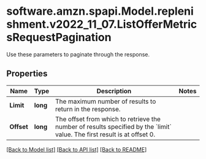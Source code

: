 # software.amzn.spapi.Model.replenishment.v2022_11_07.ListOfferMetricsRequestPagination
Use these parameters to paginate through the response.

## Properties

Name | Type | Description | Notes
------------ | ------------- | ------------- | -------------
**Limit** | **long** | The maximum number of results to return in the response. | 
**Offset** | **long** | The offset from which to retrieve the number of results specified by the &#x60;limit&#x60; value. The first result is at offset 0. | 

[[Back to Model list]](../README.md#documentation-for-models) [[Back to API list]](../README.md#documentation-for-api-endpoints) [[Back to README]](../README.md)


